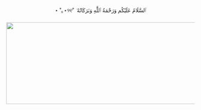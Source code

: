 ###
<p align="center">⋆ ˚｡⋆୨୧˚ ݁ ٱلسَّلَامُ عَلَيْكُم وَرَحْمَةُ ٱللَّٰهِ وَبَرَكَاتُهُ‎</p>

###
<div align="center">
  <img height="220" width="1200" src="https://github.com/sa1l1/sa1l1/assets/87875257/e36f09b3-753e-470f-9619-3d95145e08e2"  />
</div>

###
